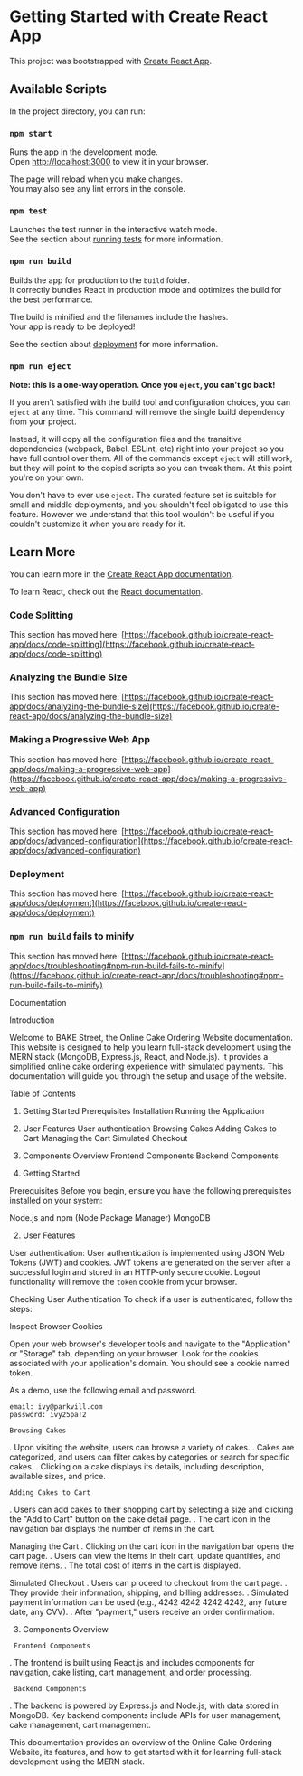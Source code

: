 # Getting Started with Create React App

This project was bootstrapped with [Create React App](https://github.com/facebook/create-react-app).

## Available Scripts

In the project directory, you can run:

### `npm start`

Runs the app in the development mode.\
Open [http://localhost:3000](http://localhost:3000) to view it in your browser.

The page will reload when you make changes.\
You may also see any lint errors in the console.

### `npm test`

Launches the test runner in the interactive watch mode.\
See the section about [running tests](https://facebook.github.io/create-react-app/docs/running-tests) for more information.

### `npm run build`

Builds the app for production to the `build` folder.\
It correctly bundles React in production mode and optimizes the build for the best performance.

The build is minified and the filenames include the hashes.\
Your app is ready to be deployed!

See the section about [deployment](https://facebook.github.io/create-react-app/docs/deployment) for more information.

### `npm run eject`

**Note: this is a one-way operation. Once you `eject`, you can't go back!**

If you aren't satisfied with the build tool and configuration choices, you can `eject` at any time. This command will remove the single build dependency from your project.

Instead, it will copy all the configuration files and the transitive dependencies (webpack, Babel, ESLint, etc) right into your project so you have full control over them. All of the commands except `eject` will still work, but they will point to the copied scripts so you can tweak them. At this point you're on your own.

You don't have to ever use `eject`. The curated feature set is suitable for small and middle deployments, and you shouldn't feel obligated to use this feature. However we understand that this tool wouldn't be useful if you couldn't customize it when you are ready for it.

## Learn More

You can learn more in the [Create React App documentation](https://facebook.github.io/create-react-app/docs/getting-started).

To learn React, check out the [React documentation](https://reactjs.org/).

### Code Splitting

This section has moved here: [https://facebook.github.io/create-react-app/docs/code-splitting](https://facebook.github.io/create-react-app/docs/code-splitting)

### Analyzing the Bundle Size

This section has moved here: [https://facebook.github.io/create-react-app/docs/analyzing-the-bundle-size](https://facebook.github.io/create-react-app/docs/analyzing-the-bundle-size)

### Making a Progressive Web App

This section has moved here: [https://facebook.github.io/create-react-app/docs/making-a-progressive-web-app](https://facebook.github.io/create-react-app/docs/making-a-progressive-web-app)

### Advanced Configuration

This section has moved here: [https://facebook.github.io/create-react-app/docs/advanced-configuration](https://facebook.github.io/create-react-app/docs/advanced-configuration)

### Deployment

This section has moved here: [https://facebook.github.io/create-react-app/docs/deployment](https://facebook.github.io/create-react-app/docs/deployment)

### `npm run build` fails to minify

This section has moved here: [https://facebook.github.io/create-react-app/docs/troubleshooting#npm-run-build-fails-to-minify](https://facebook.github.io/create-react-app/docs/troubleshooting#npm-run-build-fails-to-minify)

Documentation

Introduction

Welcome to BAKE Street, the Online Cake Ordering Website documentation. This website is designed to help you learn full-stack development using the MERN stack (MongoDB, Express.js, React, and Node.js). It provides a simplified online cake ordering experience with simulated payments. This documentation will guide you through the setup and usage of the website.

Table of Contents

1. Getting Started
    Prerequisites
    Installation
    Running the Application

2. User Features
     User authentication
     Browsing Cakes
     Adding Cakes to Cart
     Managing the Cart
     Simulated Checkout

3. Components Overview
     Frontend Components
     Backend Components

 1. Getting Started

  Prerequisites
  Before you begin, ensure you have the following prerequisites installed on your system:

  Node.js and npm (Node Package Manager)
  MongoDB

  2. User Features

  User authentication:
  User authentication is implemented using JSON Web Tokens (JWT) and cookies. JWT tokens are generated on the server after a successful login and stored in an HTTP-only secure cookie. Logout functionality will remove the `token` cookie from your browser.

  Checking User Authentication
  To check if a user is authenticated, follow the steps:

  Inspect Browser Cookies

   Open your web browser's developer tools and navigate to the "Application" or "Storage" tab, depending on your browser. Look for the cookies associated with your application's domain. You should see a cookie named token. 

   As a demo, use the following email and password.
   
    email: ivy@parkvill.com 
    password: ivy25pa!2

    Browsing Cakes
   . Upon visiting the website, users can browse a variety of cakes.
   . Cakes are categorized, and users can filter cakes by categories or search for specific cakes.
   . Clicking on a cake displays its details, including description, available sizes, and price.

    Adding Cakes to Cart
   . Users can add cakes to their shopping cart by selecting a size and clicking the "Add to Cart" button on the cake detail page.
   . The cart icon in the navigation bar displays the number of items in the cart.

   Managing the Cart
   . Clicking on the cart icon in the navigation bar opens the cart page.
   . Users can view the items in their cart, update quantities, and remove items.
   . The total cost of items in the cart is displayed.

   Simulated Checkout
   . Users can proceed to checkout from the cart page.
   . They provide their information, shipping, and billing addresses.                                                             . Simulated payment information can be used (e.g., 4242 4242 4242 4242, any future date, any CVV).
   . After "payment," users receive an order confirmation.

   3. Components Overview

     Frontend Components
   . The frontend is built using React.js and includes components for navigation, cake listing, cart management, and order processing.

     Backend Components
   . The backend is powered by Express.js and Node.js, with data stored in MongoDB. Key backend components include APIs for user management, cake management, cart management. 

This documentation provides an overview of the Online Cake Ordering Website, its features, and how to get started with it for learning full-stack development using the MERN stack.
